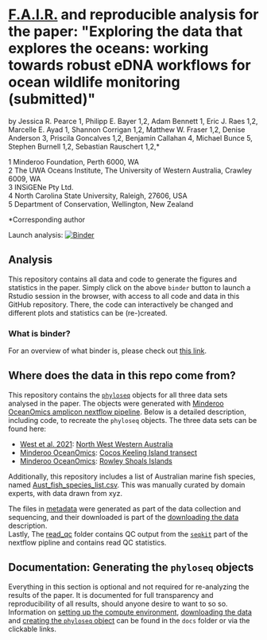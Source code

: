 # [F.A.I.R.](https://www.go-fair.org/fair-principles/) and reproducible analysis for the paper: **"Exploring the data that explores the oceans: working towards robust eDNA workflows for ocean wildlife monitoring (submitted)"**
by Jessica R. Pearce 1, Philipp E. Bayer 1,2, Adam Bennett 1, Eric J. Raes 1,2, Marcelle E. Ayad 1, Shannon Corrigan 1,2, Matthew W. Fraser 1,2, Denise Anderson 3, Priscila Goncalves 1,2, Benjamin Callahan 4, Michael Bunce 5, Stephen Burnell 1,2, Sebastian Rauschert 1,2,*  

1 Minderoo Foundation, Perth 6000, WA  
2 The UWA Oceans Institute, The University of Western Australia, Crawley 6009, WA   
3 INSiGENe Pty Ltd.  
4 North Carolina State University, Raleigh, 27606, USA  
5 Department of Conservation, Wellington, New Zealand  

*Corresponding author  

Launch analysis: [![Binder](https://mybinder.org/badge_logo.svg)](https://mybinder.org/v2/gh/MinderooFoundation/OceanOmics-amplicon-paper-analysis/HEAD?urlpath=rstudio)

## Analysis
This repository contains all data and code to generate the figures and statistics in the paper. Simply click on the above `binder` button to launch a Rstudio session in the browser, with access to all code and data in this GitHub repository. There, the code can interactively be changed and different plots and statistics can be (re-)created.

### What is binder?
For an overview of what binder is, please check out [this link](https://mybinder.org/).  

## Where does the data in this repo come from?
This repository contains the [`phyloseq`](https://joey711.github.io/phyloseq/index.html) objects for all three data sets analysed in the paper. The objects were generated with [Minderoo OceanOmics amplicon nextflow pipeline](https://github.com/MinderooFoundation/OceanOmics-amplicon-nf). Below is a detailed description, including code, to recreate the `phyloseq` objects.
The three data sets can be found here:  

- [West et al. 2021](https://doi.org/10.1111/ddi.13228): [North West Western Australia](https://datadryad.org/stash/dataset/doi:10.5061/dryad.8kprr4xmm)   
- [Minderoo OceanOmics](https://www.minderoo.org/oceanomics): [Cocos Keeling Island transect](https://www.ebi.ac.uk/ena/browser/view/PRJEB63982)  
- [Minderoo OceanOmics](https://www.minderoo.org/oceanomics): [Rowley Shoals Islands](https://www.ebi.ac.uk/ena/browser/view/PRJNA930913)  

Additionally, this repository includes a list of Australian marine fish species, named [Aust_fish_species_list.csv](https://github.com/MinderooFoundation/OceanOmics-amplicon-paper-analysis/blob/master/data/Aust_fish_species_list.csv). This was manually curated by domain experts, with data drawn from xyz.

The files in [metadata](https://github.com/MinderooFoundation/OceanOmics-amplicon-paper-analysis/tree/master/data/metadata) were generated as part of the data collection and sequencing, and their downloaded is part of the [downloading the data](https://github.com/MinderooFoundation/OceanOmics-amplicon-paper-analysis/tree/master/docs/get_data.md) description.  
Lastly, The [read_qc](https://github.com/MinderooFoundation/OceanOmics-amplicon-paper-analysis/tree/master/data/read_qc) folder contains QC output from the [`seqkit`](https://bioinf.shenwei.me/seqkit/) part of the nextflow pipline and contains read QC statistics.

## Documentation: Generating the `phyloseq` objects

Everything in this section is optional and not required for re-analyzing the results of the paper. It is documented for full transparency and reproducibility of all results, should anyone desire to want to so so. Information on [setting up the compute environment](https://github.com/MinderooFoundation/OceanOmics-amplicon-paper-analysis/tree/master/docs/setup.md), [downloading the data](https://github.com/MinderooFoundation/OceanOmics-amplicon-paper-analysis/tree/master/docs/get_data.md) and [creating the `phyloseq` object](https://github.com/MinderooFoundation/OceanOmics-amplicon-paper-analysis/tree/master/docs/create_phyloseq.md) can be found in the `docs` folder or via the clickable links.

